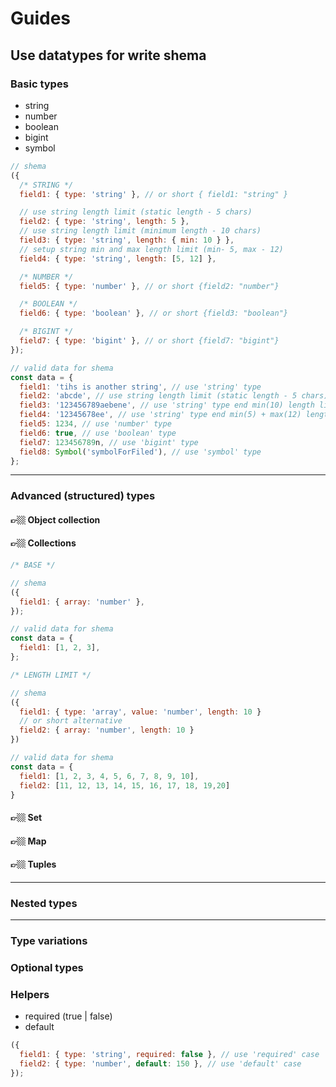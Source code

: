 # Guides

## Use datatypes for write shema

### Basic types

- string
- number
- boolean
- bigint
- symbol

```javascript
// shema
({
  /* STRING */
  field1: { type: 'string' }, // or short { field1: "string" }

  // use string length limit (static length - 5 chars)
  field2: { type: 'string', length: 5 },
  // use string length limit (minimum length - 10 chars)
  field3: { type: 'string', length: { min: 10 } },
  // setup string min and max length limit (min- 5, max - 12)
  field4: { type: 'string', length: [5, 12] },

  /* NUMBER */
  field5: { type: 'number' }, // or short {field2: "number"}

  /* BOOLEAN */
  field6: { type: 'boolean' }, // or short {field3: "boolean"}

  /* BIGINT */
  field7: { type: 'bigint' }, // or short {field7: "bigint"}
});
```

```javascript
// valid data for shema
const data = {
  field1: 'tihs is another string', // use 'string' type
  field2: 'abcde', // use string length limit (static length - 5 chars)
  field3: '123456789aebene', // use 'string' type end min(10) length limit
  field4: '12345678ee', // use 'string' type end min(5) + max(12) length limit
  field5: 1234, // use 'number' type
  field6: true, // use 'boolean' type
  field7: 123456789n, // use 'bigint' type
  field8: Symbol('symbolForFiled'), // use 'symbol' type
};
```

---

### Advanced (structured) types

#### 👉🏼 Object collection

#### 👉🏼 Collections

```javascript
/* BASE */

// shema
({
  field1: { array: 'number' },
});

// valid data for shema
const data = {
  field1: [1, 2, 3],
};
```

```javascript
/* LENGTH LIMIT */

// shema
({
  field1: { type: 'array', value: 'number', length: 10 }
  // or short alternative
  field2: { array: 'number', length: 10 }
})

// valid data for shema
const data = {
  field1: [1, 2, 3, 4, 5, 6, 7, 8, 9, 10],
  field2: [11, 12, 13, 14, 15, 16, 17, 18, 19,20]
}

```

#### 👉🏼 Set

#### 👉🏼 Map

#### 👉🏼 Tuples

---

### Nested types

---

### Type variations

### Optional types

### Helpers

- required (true | false)
- default

```javascript
({
  field1: { type: 'string', required: false }, // use 'required' case
  field2: { type: 'number', default: 150 }, // use 'default' case
});
```
